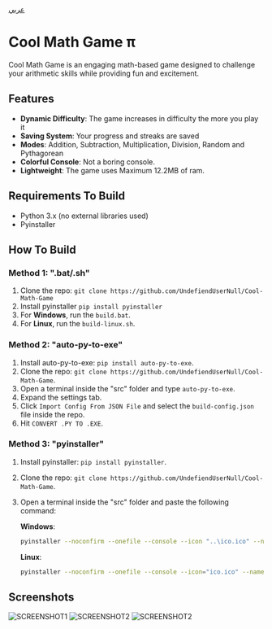 <!-- Language: en -->

[عربي](https://github.com/UndefiendUserNull/Cool-Math-Game/tree/main/docs/en/ar)

# Cool Math Game π

Cool Math Game is an engaging math-based game designed to challenge your arithmetic skills while providing fun and excitement.

## Features

- **Dynamic Difficulty**: The game increases in difficulty the more you play it
- **Saving System**: Your progress and streaks are saved
- **Modes**: Addition, Subtraction, Multiplication, Division, Random and Pythagorean
- **Colorful Console**: Not a boring console.
- **Lightweight**: The game uses Maximum 12.2MB of ram.

## Requirements To Build

- Python 3.x (no external libraries used)
- Pyinstaller

## How To Build

### Method 1: ".bat/.sh"

1. Clone the repo: `git clone https://github.com/UndefiendUserNull/Cool-Math-Game`
2. Install pyinstaller `pip install pyinstaller`
3. For **Windows**, run the `build.bat`.
4. For **Linux**, run the `build-linux.sh`.

### Method 2: "auto-py-to-exe"

1. Install auto-py-to-exe: `pip install auto-py-to-exe`.
2. Clone the repo: `git clone https://github.com/UndefiendUserNull/Cool-Math-Game`.
3. Open a terminal inside the "src" folder and type `auto-py-to-exe`.
4. Expand the settings tab.
5. Click `Import Config From JSON File` and select the `build-config.json` file inside the repo.
6. Hit `CONVERT .PY TO .EXE`.

### Method 3: "pyinstaller"

1. Install pyinstaller: `pip install pyinstaller`.
2. Clone the repo: `git clone https://github.com/UndefiendUserNull/Cool-Math-Game`.
3. Open a terminal inside the "src" folder and paste the following command:

   **Windows**:

   ```bash
   pyinstaller --noconfirm --onefile --console --icon "..\ico.ico" --name "Cool Math Game" --clean --add-data "game.py;." --add-data "filesHandler.py;." --add-data --add-data "geometryGame.py;." "colors.py;." --add-data "globals.py;." --add-data "utils.py;." "main.py"
   ```

   **Linux**:

   ```bash
   pyinstaller --noconfirm --onefile --console --icon="ico.ico" --name="Cool Math Game" --clean --add-data="game.py:." --add-data="filesHandler.py:." --add-data="colors.py:." --add-data="geometryGame.py:." --add-data="globals.py:." --add-data="utils.py:." main.py
   ```

## Screenshots

![SCREENSHOT1](https://i.imgur.com/a7iSmvW.png?raw=true "Screenshot")
![SCREENSHOT2](https://i.imgur.com/ZQvIrIh.png?raw=true "Screenshot2")
![SCREENSHOT2](https://i.imgur.com/Agr8bJ3.png?raw=true "Screenshot3")
